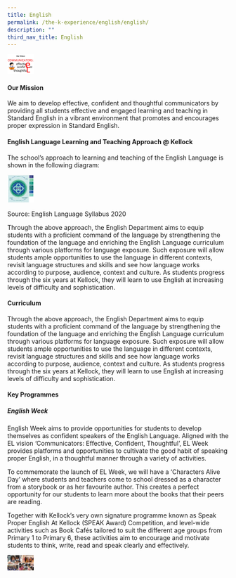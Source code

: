 ```yaml
---
title: English
permalink: /the-k-experience/english/english/
description: ""
third_nav_title: English
---
```

<img src="/images/2023/English/eng1.jpg" width="60">
<h4>Our Mission</h4>
<p>We aim to develop effective, confident and thoughtful communicators by providing all students effective and engaged learning and teaching in Standard English in a vibrant environment that promotes and encourages proper expression in Standard English. </p>

<h4>English Language Learning and Teaching Approach @ Kellock</h4>

<p>The school’s approach to learning and teaching of the English Language is shown in the following diagram: </p>

<img src="/images/2023/English/EL_5.jpg" width="60">

<p>Source: English Language Syllabus 2020 </p>

<p>Through the above approach, the English Department aims to equip students with a proficient command of the language by strengthening the foundation of the language and enriching the English Language curriculum through various platforms for language exposure. Such exposure will allow students ample opportunities to use the language in different contexts, revisit language structures and skills and see how language works according to purpose, audience, context and culture. As students progress through the six years at Kellock, they will learn to use English at increasing levels of difficulty and sophistication. </p>

<h4>Curriculum</h4>

<p>Through the above approach, the English Department aims to equip students with a proficient command of the language by strengthening the foundation of the language and enriching the English Language curriculum through various platforms for language exposure. Such exposure will allow students ample opportunities to use the language in different contexts, revisit language structures and skills and see how language works according to purpose, audience, context and culture. As students progress through the six years at Kellock, they will learn to use English at increasing levels of difficulty and sophistication. </p>

<h4>Key Programmes</h4>

<h5>English Week</h5>

<p>English Week aims to provide opportunities for students to develop themselves as confident speakers of the English Language. Aligned with the EL vision ‘Communicators: Effective, Confident, Thoughtful’, EL Week provides platforms and opportunities to cultivate the good habit of speaking proper English, in a thoughtful manner through a variety of activities. <br>

To commemorate the launch of EL Week, we will have a ‘Characters Alive Day’ where students and teachers come to school dressed as a character from a storybook or as her favourite author. This creates a perfect opportunity for our students to learn more about the books that their peers are reading. <br>

Together with Kellock’s very own signature programme known as Speak Proper English At Kellock  (SPEAK  Award) Competition, and level-wide activities such as Book Cafés tailored to suit the different age groups from Primary 1 to Primary 6, these activities aim to encourage and motivate students to think, write, read and speak clearly and effectively. 
</p>

<img src="/images/2023/English/EL_6.jpg" width="60">
